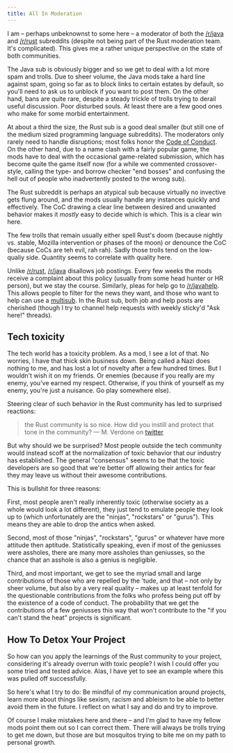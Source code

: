 ```yaml
---
title: All In Moderation
---
```


I am – perhaps unbeknownst to some here – a moderator of both the [/r/java] and
[/r/rust] subreddits (despite not being part of the Rust moderation team. It's
complicated). This gives me a rather unique perspective on the state of both
communities.

The Java sub is obviously bigger and so we get to deal with a lot more spam and
trolls. Due to sheer volume, the Java mods take a hard line against spam, going
so far as to block links to certain estates by default, so you'll need to ask
us to unblock if you want to post them. On the other hand, bans are quite rare,
despite a steady trickle of trolls trying to derail useful discussion. Poor
disturbed souls. At least there are a few good ones who make for some morbid
entertainment.

At about a third the size, the Rust sub is a good deal smaller (but still one
of the medium sized programming language subreddits). The moderators only
rarely need to handle disruptions; most folks honor the [Code of Conduct]. On
the other hand, due to a name clash with a fairly popular game, the mods have
to deal with the occasional game-related submission, which has become quite the
game itself now (for a while we commented crossover-style, calling the type-
and borrow checker "end bosses" and confusing the hell out of people who
inadvertently posted to the wrong sub).

The Rust subreddit is perhaps an atypical sub because virtually no invective
gets flung around, and the mods usually handle any instances quickly and
effectively. The CoC drawing a clear line between desired and unwanted behavior
makes it *mostly* easy to decide which is which. This is a clear win here.

The few trolls that remain usually either spell Rust's doom (because nightly
vs. stable, Mozilla intervention or phases of the moon) or denounce the CoC
(because CoCs are teh evil, rah rah). Sadly those trolls tend on the low-qualiy
side. Quantity seems to correlate with quality here.

Unlike [/r/rust], [/r/java] disallows job postings. Every few weeks the mods
receive a complaint about this policy (usually from some head hunter or HR
person), but we stay the course. Similarly, pleas for help go to [/r/javahelp].
This allows people to filter for the news they want, and those who want to help
can use a [multisub](https://reddit.com/r/java+javahelp). In the Rust sub, both
job and help posts are cherished (though I try to channel help requests with
weekly sticky'd "Ask here!" threads).

## Tech toxicity

The tech world has a toxicity problem. As a mod, I see a lot of that. No
worries, I have that thick skin business down. Being called a Nazi does nothing
to me, and has lost a lot of novelty after a few hundred times. But I wouldn't
wish it on my friends. Or enemies (because if you really are my enemy, you've
earned my respect. Otherwise, if you think of yourself as my enemy, you're just
a nuisance. Go play somewhere else).

Steering clear of such behavior in the Rust community has led to surprised
reactions:

> the Rust community is so nice. How did you instill and protect that tone in
> the community?  — M. Verdone on
> [twitter](https://twitter.com/llogiq/status/816694887026491392)

But why should we be surprised? Most people outside the tech community would
instead scoff at the normalization of toxic behavior that our industry has
established. The general "consensus" seems to be that the toxic developers are
so good that we're better off allowing their antics for fear they may leave us
without their awesome contributions.

This is bullshit for three reasons:

First, most people aren't really inherently toxic (otherwise society as a whole
would look a lot different), they just tend to emulate people they look up to
(which unfortunately are the "ninjas", "rockstars" or "gurus"). This means they
are able to drop the antics when asked.

Second, most of those "ninjas", "rockstars", "gurus" or whatever have more
attitude then aptitude. Statistically speaking, even if most of the geniusses
were assholes, there are many more assholes than geniusses, so the chance that
an asshole is also a genius is negligible.

Third, and most important, we get to see the myriad small and large
contributions of those who are repelled by the 'tude, and that – not only by
sheer volume, but also by a very real quality – makes up at least tenfold for
the questionable contributions from the folks who profess being put off by the
existence of a code of conduct. The probability that we get the contributions
of a few geniusses this way that won't contribute to the "if you can't stand
the heat" projects is significant.

## How To Detox Your Project

So how can you apply the learnings of the Rust community to your project,
considering it's already overrun with toxic people? I wish I could offer you
some tried and tested advice. Alas, I have yet to see an example where this was
pulled off successfully.

So here's what I try to do: Be mindful of my communication around projects,
learn more about things like sexism, racism and ableism to be able to better
avoid them in the future. I reflect on what I say and do and try to improve.

Of course I make mistakes here and there – and I'm glad to have my fellow mods
point them out so I can correct them. There will always be trolls trying to get
me down, but those are but mosquitos trying to bite me on my path to personal
growth.

[/r/java]: https://reddit.com/r/java
[/r/javahelp]: https://reddit.com/javahelp
[/r/rust]: https://reddit.com/r/rust
[Code of Conduct]: https://rust-lang.org/conduct.html
